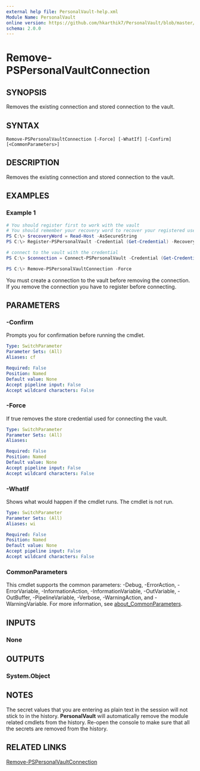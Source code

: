 ```yaml
---
external help file: PersonalVault-help.xml
Module Name: PersonalVault
online version: https://github.com/hkarthik7/PersonalVault/blob/master/docs/Remove-PSPersonalVault.md
schema: 2.0.0
---
```


# Remove-PSPersonalVaultConnection

## SYNOPSIS
Removes the existing connection and stored connection to the vault.

## SYNTAX

```
Remove-PSPersonalVaultConnection [-Force] [-WhatIf] [-Confirm] [<CommonParameters>]
```

## DESCRIPTION
Removes the existing connection and stored connection to the vault.

## EXAMPLES

### Example 1
```powershell
# You should register first to work with the vault
# You should remember your recovery word to recover your registered username and password
PS C:\> $recoveryWord = Read-Host -AsSecureString
PS C:\> Register-PSPersonalVault -Credential (Get-Credential) -RecoveryWord $recoveryWord

# connect to the vault with the credential
PS C:\> $connection = Connect-PSPersonalVault -Credential (Get-Credential)

PS C:\> Remove-PSPersonalVaultConnection -Force
```

You must create a connection to the vault before removing the connection. If you remove the connection you have to register before connecting.

## PARAMETERS

### -Confirm
Prompts you for confirmation before running the cmdlet.

```yaml
Type: SwitchParameter
Parameter Sets: (All)
Aliases: cf

Required: False
Position: Named
Default value: None
Accept pipeline input: False
Accept wildcard characters: False
```

### -Force
If true removes the store credential used for connecting the vault.

```yaml
Type: SwitchParameter
Parameter Sets: (All)
Aliases:

Required: False
Position: Named
Default value: None
Accept pipeline input: False
Accept wildcard characters: False
```

### -WhatIf
Shows what would happen if the cmdlet runs.
The cmdlet is not run.

```yaml
Type: SwitchParameter
Parameter Sets: (All)
Aliases: wi

Required: False
Position: Named
Default value: None
Accept pipeline input: False
Accept wildcard characters: False
```

### CommonParameters
This cmdlet supports the common parameters: -Debug, -ErrorAction, -ErrorVariable, -InformationAction, -InformationVariable, -OutVariable, -OutBuffer, -PipelineVariable, -Verbose, -WarningAction, and -WarningVariable. For more information, see [about_CommonParameters](http://go.microsoft.com/fwlink/?LinkID=113216).

## INPUTS

### None

## OUTPUTS

### System.Object
## NOTES
The secret values that you are entering as plain text in the session will not stick to in the history. **PersonalVault** will automatically remove the module related cmdlets from the history. Re-open the console to make sure that all the secrets are removed from the history.

## RELATED LINKS

[Remove-PSPersonalVaultConnection](https://github.com/hkarthik7/PersonalVault/blob/master/docs/Remove-PSPersonalVaultConnection.md)